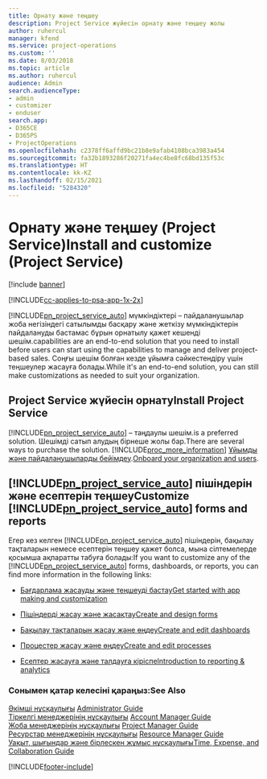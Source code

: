 ```yaml
---
title: Орнату және теңшеу
description: Project Service жүйесін орнату және теңшеу жолы
author: ruhercul
manager: kfend
ms.service: project-operations
ms.custom: ''
ms.date: 8/03/2018
ms.topic: article
ms.author: ruhercul
audience: Admin
search.audienceType:
- admin
- customizer
- enduser
search.app:
- D365CE
- D365PS
- ProjectOperations
ms.openlocfilehash: c2378ff6affd9bc21b8e9afab4108bca3983a454
ms.sourcegitcommit: fa32b1893286f20271fa4ec4be8fc68bd135f53c
ms.translationtype: HT
ms.contentlocale: kk-KZ
ms.lasthandoff: 02/15/2021
ms.locfileid: "5284320"
---
```

# <a name="install-and-customize-project-service"></a><span data-ttu-id="658e6-103">Орнату және теңшеу (Project Service)</span><span class="sxs-lookup"><span data-stu-id="658e6-103">Install and customize (Project Service)</span></span>

[!include [banner](../includes/psa-now-project-operations.md)]

[!INCLUDE[cc-applies-to-psa-app-1x-2x](../includes/cc-applies-to-psa-app-1x-2x.md)]

[!INCLUDE[pn_project_service_auto](../includes/pn-project-service-auto.md)] <span data-ttu-id="658e6-104">мүмкіндіктері – пайдаланушылар жоба негізіндегі сатылымды басқару және жеткізу мүмкіндіктерін пайдалануды бастамас бұрын орнатылу қажет кешенді шешім.</span><span class="sxs-lookup"><span data-stu-id="658e6-104">capabilities are an end-to-end solution that you need to install before users can start using the capabilities to manage and deliver project-based sales.</span></span> <span data-ttu-id="658e6-105">Соңғы шешім болған кезде ұйымға сәйкестендіру үшін теңшеулер жасауға болады.</span><span class="sxs-lookup"><span data-stu-id="658e6-105">While it's an end-to-end solution, you can still make customizations as needed to suit your organization.</span></span>  
<!-- TODO: I expect to find the information on how to get and install this here. Please find that and add it here. Same for Project Service.--> 
  
## <a name="install-project-service"></a><span data-ttu-id="658e6-106">Project Service жүйесін орнату</span><span class="sxs-lookup"><span data-stu-id="658e6-106">Install Project Service</span></span>  
 [!INCLUDE[pn_project_service_auto](../includes/pn-project-service-auto.md)] <span data-ttu-id="658e6-107">– таңдаулы шешім.</span><span class="sxs-lookup"><span data-stu-id="658e6-107">is a preferred solution.</span></span> <span data-ttu-id="658e6-108">Шешімді сатып алудың бірнеше жолы бар.</span><span class="sxs-lookup"><span data-stu-id="658e6-108">There are several ways to purchase the solution.</span></span> [!INCLUDE[proc_more_information](../includes/proc-more-information.md)] <span data-ttu-id="658e6-109">[Ұйымды және пайдаланушыларды бейімдеу](https://docs.microsoft.com/dynamics365/customerengagement/on-premises/admin/onboard-your-organization-and-users-to-dynamics-365-online).</span><span class="sxs-lookup"><span data-stu-id="658e6-109">[Onboard your organization and users](https://docs.microsoft.com/dynamics365/customerengagement/on-premises/admin/onboard-your-organization-and-users-to-dynamics-365-online).</span></span>  
  
## <a name="customize-pn_project_service_auto-forms-and-reports"></a><span data-ttu-id="658e6-110">[!INCLUDE[pn_project_service_auto](../includes/pn-project-service-auto.md)] пішіндерін және есептерін теңшеу</span><span class="sxs-lookup"><span data-stu-id="658e6-110">Customize [!INCLUDE[pn_project_service_auto](../includes/pn-project-service-auto.md)] forms and reports</span></span>  
 <span data-ttu-id="658e6-111">Егер кез келген [!INCLUDE[pn_project_service_auto](../includes/pn-project-service-auto.md)] пішіндерін, бақылау тақталарын немесе есептерін теңшеу қажет болса, мына сілтемелерде қосымша ақпаратты табуға болады:</span><span class="sxs-lookup"><span data-stu-id="658e6-111">If you want to customize any of the [!INCLUDE[pn_project_service_auto](../includes/pn-project-service-auto.md)] forms, dashboards, or reports, you can find more information in the following links:</span></span>  
  
- [<span data-ttu-id="658e6-112">Бағдарлама жасауды және теңшеуді бастау</span><span class="sxs-lookup"><span data-stu-id="658e6-112">Get started with app making and customization</span></span>](https://docs.microsoft.com/dynamics365/customerengagement/on-premises/customize/getting-started-customization)  
  
- [<span data-ttu-id="658e6-113">Пішіндерді жасау және жасақтау</span><span class="sxs-lookup"><span data-stu-id="658e6-113">Create and design forms</span></span>](https://docs.microsoft.com/dynamics365/customerengagement/on-premises/customize/create-design-forms)  
  
- [<span data-ttu-id="658e6-114">Бақылау тақталарын жасау және өңдеу</span><span class="sxs-lookup"><span data-stu-id="658e6-114">Create and edit dashboards</span></span>](https://docs.microsoft.com/dynamics365/customerengagement/on-premises/customize/create-edit-dashboards)  
  
- [<span data-ttu-id="658e6-115">Процестер жасау және өңдеу</span><span class="sxs-lookup"><span data-stu-id="658e6-115">Create and edit processes</span></span>](https://docs.microsoft.com/dynamics365/customerengagement/on-premises/customize/guide-staff-through-common-tasks-processes)  
  
- [<span data-ttu-id="658e6-116">Есептер жасауға және талдауға кіріспе</span><span class="sxs-lookup"><span data-stu-id="658e6-116">Introduction to reporting & analytics</span></span>](https://docs.microsoft.com/dynamics365/customerengagement/on-premises/analytics/reporting-analytics-with-dynamics-365)  
  
### <a name="see-also"></a><span data-ttu-id="658e6-117">Сонымен қатар келесіні қараңыз:</span><span class="sxs-lookup"><span data-stu-id="658e6-117">See Also</span></span>  
 <span data-ttu-id="658e6-118">[Әкімші нұсқаулығы](../psa/admin-guide.md) </span><span class="sxs-lookup"><span data-stu-id="658e6-118">[Administrator Guide](../psa/admin-guide.md) </span></span>  
 <span data-ttu-id="658e6-119">[Тіркелгі менеджерінің нұсқаулығы](../psa/account-manager-guide.md) </span><span class="sxs-lookup"><span data-stu-id="658e6-119">[Account Manager Guide](../psa/account-manager-guide.md) </span></span>  
 <span data-ttu-id="658e6-120">[Жоба менеджерінің нұсқаулығы](../psa/project-manager-guide.md) </span><span class="sxs-lookup"><span data-stu-id="658e6-120">[Project Manager Guide](../psa/project-manager-guide.md) </span></span>  
 <span data-ttu-id="658e6-121">[Ресурстар менеджерінің нұсқаулығы](../psa/resource-manager-guide.md) </span><span class="sxs-lookup"><span data-stu-id="658e6-121">[Resource Manager Guide](../psa/resource-manager-guide.md) </span></span>  
 [<span data-ttu-id="658e6-122">Уақыт, шығындар және бірлескен жұмыс нұсқаулығы</span><span class="sxs-lookup"><span data-stu-id="658e6-122">Time, Expense, and Collaboration Guide</span></span>](../psa/time-expense-collaboration-guide.md)


[!INCLUDE[footer-include](../includes/footer-banner.md)]